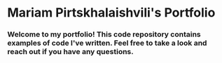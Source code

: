 # Mariam Pirtskhalaishvili's Portfolio
### Welcome to my portfolio! This code repository contains examples of code I've written. Feel free to take a look and reach out if you have any questions.

